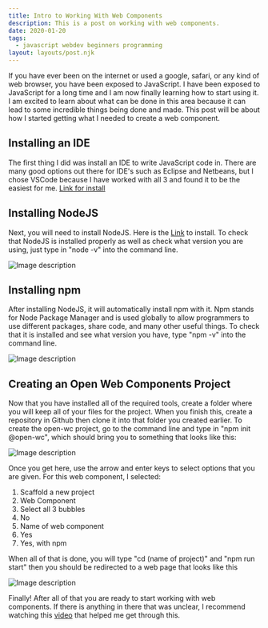 ```yaml
---
title: Intro to Working With Web Components
description: This is a post on working with web components.
date: 2020-01-20
tags:
  - javascript webdev beginners programming
layout: layouts/post.njk
---
```

If you have ever been on the internet or used a google, safari, or any kind of web browser, you have been exposed to JavaScript. I have been exposed to JavaScript for a long time and I am now finally learning how to start using it. I am excited to learn about what can be done in this area because it can lead to some incredible things being done and made. This post will be about how I started getting what I needed to create a web component.


## Installing an IDE

The first thing I did was install an IDE to write JavaScript code in. There are many good options out there for IDE's such as Eclipse and Netbeans, but I chose VSCode because I have worked with all 3 and found it to be the easiest for me. [Link for install](https://code.visualstudio.com/download)


## Installing NodeJS

Next, you will need to install NodeJS. Here is the [Link](https://nodejs.org/en/) to install. To check that NodeJS is installed properly as well as check what version you are using, just type in "node -v" into the command line.

![Image description](https://dev-to-uploads.s3.amazonaws.com/uploads/articles/oh4p4kkmyicxku40now9.png)


## Installing npm

After installing NodeJS, it will automatically install npm with it. Npm stands for Node Package Manager and is used globally to allow programmers to use different packages, share code, and many other useful things. To check that it is installed and see what version you have, type "npm -v" into the command line.

![Image description](https://dev-to-uploads.s3.amazonaws.com/uploads/articles/h6zm6yvn6nkr8qw34x9d.png)


## Creating an Open Web Components Project

Now that you have installed all of the required tools, create a folder where you will keep all of your files for the project. When you finish this, create a repository in Github then clone it into that folder you created earlier. To create the open-wc project, go to the command line and type in "npm init @open-wc", which should bring you to something that looks like this:

![Image description](https://dev-to-uploads.s3.amazonaws.com/uploads/articles/00tqq29keb1vxpsxcglq.png)

Once you get here, use the arrow and enter keys to select options that you are given. For this web component, I selected:

1. Scaffold a new project
2. Web Component
3. Select all 3 bubbles
4. No
5. Name of web component
6. Yes
7. Yes, with npm

When all of that is done, you will type "cd (name of project)" and "npm run start" then you should be redirected to a web page that looks like this

![Image description](https://dev-to-uploads.s3.amazonaws.com/uploads/articles/qjnwtfxhnyjq46hgo689.png)

Finally! After all of that you are ready to start working with web components. If there is anything in there that was unclear, I recommend watching this [video](https://www.youtube.com/watch?v=r_mio0e6v1g) that helped me get through this.